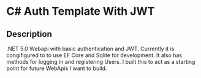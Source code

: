 # C# Auth Template With JWT

## Description

.NET 5.0 Webapi with basic authentication and JWT.
Currently it is congifigured to to use EF Core and Sqlite for development.
It also has methods for logging in and registering Users.
I built this to act as a starting point for future WebApis I want to build.
